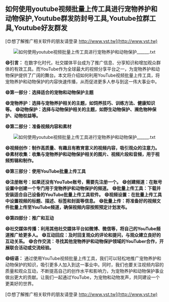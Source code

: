 ## **如何使用youtube视频批量上传工具进行宠物养护和动物保护,Youtube群发防封号工具,Youtube拉群工具,Youtube好友群发**

[😍想了解推广相关软件的朋友请登录 http://www.vst.tw](http://www.vst.tw)

 <center><img src="https://vst.tw/MP4/tuiguang/png/1.png" alt="如何使用youtube视频批量上传工具进行宠物养护和动物保护______.txt"></center>

**😄引言：**
在数字化时代，社交媒体平台成为了推广信息、分享知识和增加观众群体的有效工具。而YouTube作为全球最大的视频分享平台之一，为宠物养护和动物保护提供了广阔的舞台。本文将介绍如何利用YouTube视频批量上传工具，将宠物养护和动物保护的内容快速传播，从而促进更多人参与到这一伟大事业中。

**😄第一部分：选择适合的宠物和动物保护主题**

**😄宠物养护：选择与宠物养护相关的主题，如饲养技巧、训练方法、健康知识等。**
**😄动物保护：选择与动物保护相关的主题，如野生动物保护、濒危物种保护、动物权益等。**

**😄第二部分：准备视频内容和素材**

 <center><img src="https://vst.tw/MP4/tuiguang/png/7.png" alt="如何使用youtube视频批量上传工具进行宠物养护和动物保护______.txt"></center>

**😄视频创作：制作高质量、有趣且有教育意义的视频内容，吸引观众的注意力。**
**😄素材收集：收集与宠物养护和动物保护相关的图片、视频片段和音频，用于视频剪辑和制作。**

**😄第三部分：使用YouTube批量上传工具**

**😄注册账号：如果还没有YouTube账号，需要先注册一个。**
**😄创建频道：在账号设置中创建一个专门用于宠物养护和动物保护的频道。**
**😄批量上传工具：下载并安装适合自己设备的YouTube批量上传工具软件。**
**😄视频设置：在批量上传工具中设置视频的标题、描述、标签和封面等信息。**
**😄批量上传：将准备好的视频文件批量上传至YouTube频道，确保视频内容按照预定计划发布。**

**😄第四部分：推广和互动**

**😄社交媒体传播：利用其他社交媒体平台如微博、微信等，将自己的YouTube频道推广给更多人。**
**😄互动回应：及时回复观众的评论和提问，与观众建立良好的互动关系。**
**😄合作交流：寻找其他宠物养护和动物保护领域的YouTuber合作，开展联合活动或交流经验。**

**😄结语：**
通过使用YouTube视频批量上传工具，我们可以轻松地推广宠物养护和动物保护的知识，吸引更多人加入到这一事业中。同时，我们也要关注视频内容的质量和观众互动，不断提高自己的创作水平和影响力，为宠物养护和动物保护事业做出更大的贡献。让我们一起通过YouTube，为宠物和动物发声，共同建设一个更美好的世界。

[😍想了解推广相关软件的朋友请登录 http://www.vst.tw](http://www.vst.tw)



